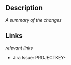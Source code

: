 ## Description

_A summary of the changes_

## Links

_relevant links_

- Jira Issue: PROJECTKEY-<num>

